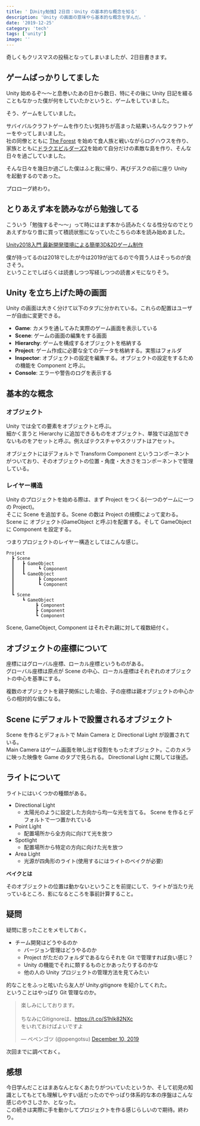 ```yaml
---
title: '【Unity勉強】2日目：Unity の基本的な概念を知る'
description: 'Unity の画面の意味やら基本的な概念を学んだ。'
date: '2019-12-25'
category: 'tech'
tags: ['unity']
image: ''
---
```


奇しくもクリスマスの投稿となってしまいましたが、2日目書きます。

## ゲームばっかりしてました

Unity 始めるぞ〜〜と息巻いたあの日から数日、特にその後に Unity 日記を綴ることもなかった僕が何をしていたかというと、ゲームをしていました。

そう、ゲームをしていました。

サバイバルクラフトゲームを作りたい気持ちが高まった結果いろんなクラフトゲーをやってしまいました。  
社の同僚とともに [The Forest](https://store.steampowered.com/agecheck/app/242760/?l=japanese) を始めて食人族と戦いながらログハウスを作り、家族とともに[ドラクエビルダーズ2](http://www.dragonquest.jp/builders2/)を始めて自分だけの素敵な島を作り、そんな日々を過ごしていました。

そんな日々を幾日か過ごした僕はふと我に帰り、再びデスクの前に座り Unity を起動するのであった。

プロローグ終わり。

## とりあえず本を読みながら勉強してる

こういう「勉強するぞ〜〜」って時にはまず本から読みたくなる性分なのでとりあえずかなり昔に買って積読状態になっていたこちらの本を読み始めました。

[Unity2018入門 最新開発環境による簡単3D&2Dゲーム制作](https://www.amazon.co.jp/dp/4797397667)

僕が持ってるのは2018でしたが今は2019が出てるので今買う人はそっちのが良さそう。  
ということでしばらくは読書しつつ写経しつつの読書メモになりそう。

## Unity を立ち上げた時の画面

Unity の画面は大きく分けて以下のタブに分かれている。これらの配置はユーザーが自由に変更できる。

- **Game**: カメラを通してみた実際のゲーム画面を表示している
- **Scene**: ゲームの画面の編集をする画面
- **Hierarchy**: ゲームを構成するオブジェクトを格納する
- **Project**: ゲーム作成に必要な全てのデータを格納する。実態はフォルダ
- **Inspector**: オブジェクトの設定を編集する。オブジェクトの設定をするための機能を Component と呼ぶ。
- **Console**: エラーや警告のログを表示する

## 基本的な概念

### オブジェクト

Unity では全ての要素をオブジェクトと呼ぶ。  
細かく言うと Hierarchy に追加できるものをオブジェクト、単独では追加できないものをアセットと呼ぶ。例えばテクスチャやスクリプトはアセット。

オブジェクトにはデフォルトで Transform Component というコンポーネントがついており、そのオブジェクトの位置・角度・大きさをコンポーネントで管理している。

### レイヤー構造

Unity のプロジェクトを始める際は、まず Project をつくる(一つのゲームに一つの Project)。  
そこに Scene を追加する。Scene の数は Project の規模によって変わる。  
Scene に オブジェクト(GameObject と呼ぶ)を配置する。そして GameObject に Component を設定する。

つまりプロジェクトのレイヤー構造としてはこんな感じ。

```
Project
  ┣ Scene
  ┃   ┣ GameObject
  ┃   ┃     ┗ Component
  ┃   ┗ GameObject
  ┃         ┣ Component
  ┃         ┗ Component
  ┃
  ┗ Scene
      ┗ GameObject
           ┣ Component
           ┣ Component
           ┗ Component
```

Scene, GameObject, Component はそれぞれ親に対して複数紐付く。

## オブジェクトの座標について

座標にはグローバル座標、ローカル座標というものがある。  
グローバル座標は原点が Scene の中心、ローカル座標はそれぞれのオブジェクトの中心を基準にする。

複数のオブジェクトを親子関係にした場合、子の座標は親オブジェクトの中心からの相対的な値になる。

## Scene にデフォルトで設置されるオブジェクト

Scene を作るとデフォルトで Main Camera と Directional Light が設置されている。  
Main Camera はゲーム画面を映し出す役割をもったオブジェクト。このカメラに映った映像を Game のタブで見られる。 Directional Light に関しては後述。

## ライトについて

ライトにはいくつかの種類がある。

- Directional Light
  - 太陽光のように設定した方向から均一な光を当てる。 Scene を作るとデフォルトで一つ置かれている
- Point Light
  - 配置場所から全方向に向けて光を放つ
- Spotlight
  - 配置場所から特定の方向に向けた光を放つ
- Area Light
  - 光源が四角形のライト(使用するにはライトのベイクが必要)

**ベイクとは**

そのオブジェクトの位置は動かないということを前提にして、ライトが当たり光っているところ、影になるところを事前計算すること。

## 疑問

疑問に思ったことをメモしておく。

- チーム開発はどうやるのか
  - バージョン管理はどうやるのか
  - Project がただのフォルダであるならそれを Git で管理すれば良い感じ？
  - Unity の機能でそれに類するものとかあったりするのかな
  - 他の人の Unity プロジェクトの管理方法を見てみたい

的なことをふっと呟いたら友人が Unity.gitignore を紹介してくれた。  
ということはやっぱり Git 管理なのか。

<blockquote class="twitter-tweet"><p lang="ja" dir="ltr">楽しみにしております。<br><br>ちなみにGitignoreは、<a href="https://t.co/S1hlk82NXc">https://t.co/S1hlk82NXc</a><br>をいれておけばよいですよ</p>&mdash; ぺペンゴツ (@ppengotsu) <a href="https://twitter.com/ppengotsu/status/1204205117982953472?ref_src=twsrc%5Etfw">December 10, 2019</a></blockquote> <script async src="https://platform.twitter.com/widgets.js" charset="utf-8"></script>

次回までに調べておく。

## 感想

今日学んだことはまあなんとなくあたりがついていたというか、そして初見の知識としてもとても理解しやすい話だったのでやっぱり体系的な本の序盤はこんな感じのやさしさか、となった。  
この続きは実際に手を動かしてプロジェクトを作る感じらしいので期待。終わり。
